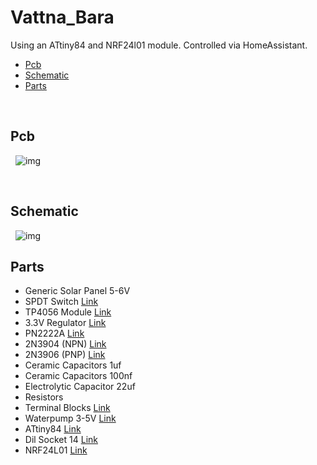 # Vattna_Bara 

Using an ATtiny84 and NRF24l01 module. Controlled via HomeAssistant. 
- [Pcb](#Pcb)
- [Schematic](#Schematic)
- [Parts](#Parts)

&nbsp;
## Pcb
&nbsp;
![img](https://github.com/Peppson/Vattna_Bara/blob/main/Images/Pcb.png)

&nbsp;
## Schematic
&nbsp;
![img](https://github.com/Peppson/Vattna_Bara/blob/main/NRF_Node_Schematic.png)
&nbsp;

## Parts
- Generic Solar Panel 5-6V
- SPDT Switch [Link](https://www.electrokit.com/produkt/skjutomkopplare-1-pol-on-on-pcb-2/)
- TP4056 Module [Link](https://www.amazon.se/ZkeeShop-laddningsmodul-litiumbatteri-laddningskort-skyddsfunktion/dp/B08BZP283B/ref=sr_1_5?crid=26YZ4CVG0ZU1C&keywords=TP4056&qid=1684667989&sprefix=tp4056%2Caps%2C87&sr=8-5)
- 3.3V Regulator [Link](https://www.electrokit.com/produkt/mcp1700-3302e-to-to-92-ldo-spanningsregulator-3-3v-250ma/)
- PN2222A [Link](https://www.electrokit.com/produkt/pn2222a-to-92-npn-40v-800ma/)
- 2N3904 (NPN) [Link](https://www.electrokit.com/produkt/2n3904-to-92-npn-50v-200ma/)
- 2N3906 (PNP) [Link](https://www.electrokit.com/produkt/2n3906-to-92-pnp-40v-200ma/)
- Ceramic Capacitors 1uf
- Ceramic Capacitors 100nf
- Electrolytic Capacitor 22uf 
- Resistors 
- Terminal Blocks [Link](https://www.electrokit.com/produkt/skruvplint-5mm-2-pol/)
- Waterpump 3-5V [Link](https://www.amazon.se/-/en/ICQUANZX-Submersible-1-2-1-6L-0-3-0-8m-Aquarium/dp/B088LQ4C1Z/ref=sr_1_6?crid=1BOGNJLGL3Y88&keywords=vattenpump+3v&qid=1684668502&sprefix=vattenpump+3v%2Caps%2C115&sr=8-6)
- ATtiny84 [Link](https://www.electrokit.com/produkt/attiny84a-pu-dip-14-8-bit-mcu-flash-8k/)
- Dil Socket 14 [Link](https://www.electrokit.com/produkt/dil-hallare-14-pin/)
- NRF24L01 [Link](https://www.amazon.se/-/en/AZDelivery-Compatible-NRF24L01-Wireless-Raspberry/dp/B075DBDS3J/ref=sr_1_5?keywords=nrf24l01&qid=1684668788&sprefix=nrf24%2Caps%2C91&sr=8-5&th=1)

&nbsp;
